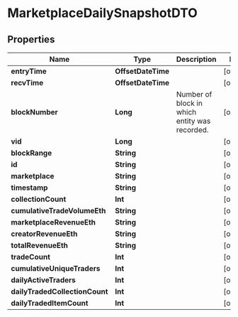 

# MarketplaceDailySnapshotDTO


## Properties

Name | Type | Description | Notes
------------ | ------------- | ------------- | -------------
**entryTime** | **OffsetDateTime** |  |  [optional]
**recvTime** | **OffsetDateTime** |  |  [optional]
**blockNumber** | **Long** | Number of block in which entity was recorded. |  [optional]
**vid** | **Long** |  |  [optional]
**blockRange** | **String** |  |  [optional]
**id** | **String** |  |  [optional]
**marketplace** | **String** |  |  [optional]
**timestamp** | **String** |  |  [optional]
**collectionCount** | **Int** |  |  [optional]
**cumulativeTradeVolumeEth** | **String** |  |  [optional]
**marketplaceRevenueEth** | **String** |  |  [optional]
**creatorRevenueEth** | **String** |  |  [optional]
**totalRevenueEth** | **String** |  |  [optional]
**tradeCount** | **Int** |  |  [optional]
**cumulativeUniqueTraders** | **Int** |  |  [optional]
**dailyActiveTraders** | **Int** |  |  [optional]
**dailyTradedCollectionCount** | **Int** |  |  [optional]
**dailyTradedItemCount** | **Int** |  |  [optional]



